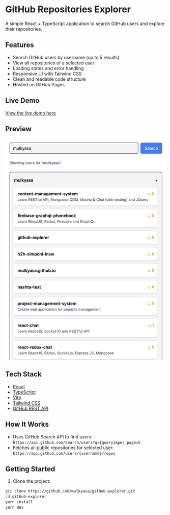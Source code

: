 # GitHub Repositories Explorer

A simple React + TypeScript application to search GitHub users and explore their repositories.

## Features

- Search GitHub users by username (up to 5 results)
- View all repositories of a selected user
- Loading states and error handling
- Responsive UI with Tailwind CSS
- Clean and readable code structure
- Hosted on GitHub Pages

## Live Demo

[View the live demo here](https://github-explorer-three-tan.vercel.app)

## Preview

![App Screenshot](./public/preview.png)

## Tech Stack

- [React](https://react.dev/)
- [TypeScript](https://www.typescriptlang.org/)
- [Vite](https://vitejs.dev/)
- [Tailwind CSS](https://tailwindcss.com/)
- [GitHub REST API](https://docs.github.com/en/rest)

## How It Works

- Uses GitHub Search API to find users:  
  `https://api.github.com/search/users?q={query}&per_page=5`
- Fetches all public repositories for selected user:  
  `https://api.github.com/users/{username}/repos`

## Getting Started

1. Clone the project:

```bash
git clone https://github.com/mulkyasa/github-explorer.git
cd github-explorer
yarn install
yarn dev
```
